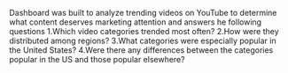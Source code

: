 Dashboard was built to analyze trending videos on YouTube to determine what content deserves marketing attention and answers he following questions
1.Which video categories trended most often?
2.How were they distributed among regions?
3.What categories were especially popular in the United States? 
4.Were there any differences between the categories popular in the US and those popular elsewhere?
